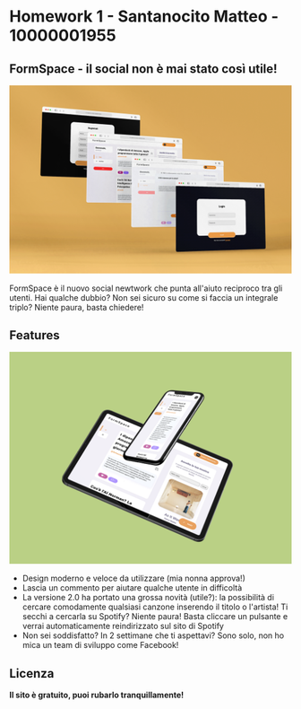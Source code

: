 # Homework 1 - Santanocito Matteo - 10000001955
## FormSpace - il social non è mai stato così utile!
![screenshot](screenshot/homepage1.png) 

FormSpace è il nuovo social newtwork che punta all'aiuto reciproco tra gli utenti. 
Hai qualche dubbio? Non sei sicuro su come si faccia un integrale triplo? Niente paura, basta chiedere! 

## Features
![screenshot](screenshot/homepage-mobile.png) 

- Design moderno e veloce da utilizzare (mia nonna approva!)
- Lascia un commento per aiutare qualche utente in difficoltà
- La versione 2.0 ha portato una grossa novità (utile?): la possibilità di cercare comodamente qualsiasi canzone inserendo il titolo o l'artista! 
Ti secchi a cercarla su Spotify? Niente paura! Basta cliccare un pulsante e verrai automaticamente reindirizzato sul sito di Spotify
- Non sei soddisfatto? In 2 settimane che ti aspettavi? Sono solo, non ho mica un team di sviluppo come Facebook!

## Licenza

**Il sito è gratuito, puoi rubarlo tranquillamente!**
